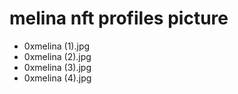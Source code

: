 # melina nft profiles picture
- 0xmelina (1).jpg
- 0xmelina (2).jpg
- 0xmelina (3).jpg
- 0xmelina (4).jpg
